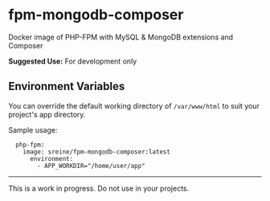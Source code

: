 # fpm-mongodb-composer
Docker image of PHP-FPM with MySQL & MongoDB extensions and Composer

**Suggested Use:** For development only

## Environment Variables

You can override the default working directory of `/var/www/html` to suit your project's app directory.

Sample usage:

```
  php-fpm:
    image: sreine/fpm-mongodb-composer:latest
      environment:
        - APP_WORKDIR="/home/user/app"
```

---
This is a work in progress. Do not use in your projects.
